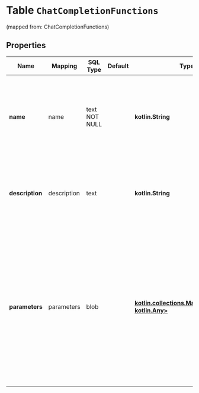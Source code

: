 
# Table `ChatCompletionFunctions`
(mapped from: ChatCompletionFunctions)

## Properties
Name | Mapping | SQL Type | Default | Type | Description | Notes
---- | ------- | -------- | ------- | ---- | ----------- | -----
**name** | name | text NOT NULL |  | **kotlin.String** | The name of the function to be called. Must be a-z, A-Z, 0-9, or contain underscores and dashes, with a maximum length of 64. | 
**description** | description | text |  | **kotlin.String** | A description of what the function does, used by the model to choose when and how to call the function. |  [optional]
**parameters** | parameters | blob |  | [**kotlin.collections.Map&lt;kotlin.String, kotlin.Any&gt;**](kotlin.Any.md) | The parameters the functions accepts, described as a JSON Schema object. See the [guide](/docs/guides/text-generation/function-calling) for examples, and the [JSON Schema reference](https://json-schema.org/understanding-json-schema/) for documentation about the format.   Omitting &#x60;parameters&#x60; defines a function with an empty parameter list. |  [optional]





